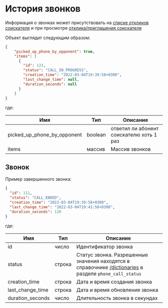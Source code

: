 # История звонков

Информация о звонках может присутствовать на [списке откликов соискателя](negotiations.md#get_negotiations) и при просмотре [отклика/приглашения соискателя](negotiations.md#get_negotiation)

Объект выглядит следующим образом:

```json
{
    "picked_up_phone_by_opponent": true,
    "items": [
      {
        "id": 123,
        "status": "CALL_IN_PROGRESS",
        "creation_time": "2022-03-04T19:39:58+0300",
        "last_change_time": null,
        "duration_seconds": null
      }
    ]
}
```

где:

Имя | Тип | Описание
 --- | --- | ---
picked_up_phone_by_opponent | boolean | ответил ли абонент соискателю хоть 1 раз 
items | массив | Массив звонков



<a name="phone_call"></a>
## Звонок

Пример завершенного звонка:

```json
{
  "id": 111,
  "status": "CALL_ENDED",
  "creation_time": "2022-03-04T19:39:58+0300",
  "last_change_time": "2022-03-04T19:41:58+0300",
  "duration_seconds": 120     
}
```

где:

Имя | Тип | Описание
 --- | --- | ---
id | число | Идентификатор звонка
status | строка | Статус звонка. Разрешенные значения находятся в справочнике [/dictionaries](./dictionaries.md) в разделе ```phone_call_status```
creation_time | строка | Дата и время создания звонка
last_change_time | строка | Дата и время обновления звонка
duration_seconds | число | Длительность звонка в секундах
